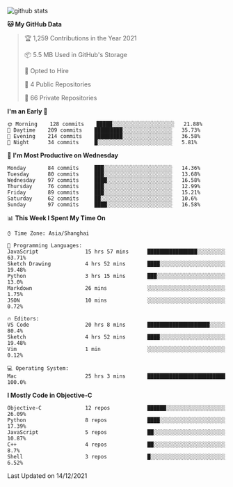 
![github stats](https://github-readme-stats.vercel.app/api?username=ChesterYue&show_icons=true&count_private=true)

<!-- ![wakatime](https://github-readme-stats.vercel.app/api/wakatime?username=ChesterYue&layout=compact) -->

<!-- ![wakatime](https://github-readme-stats.vercel.app/api/top-langs/?username=ChesterYue&layout=compact) -->

<!--START_SECTION:waka-->
**🐱 My GitHub Data** 

> 🏆 1,259 Contributions in the Year 2021
 > 
> 📦 5.5 MB Used in GitHub's Storage 
 > 
> 💼 Opted to Hire
 > 
> 📜 4 Public Repositories 
 > 
> 🔑 66 Private Repositories  
 > 
**I'm an Early 🐤** 

```text
🌞 Morning    128 commits    █████░░░░░░░░░░░░░░░░░░░░   21.88% 
🌆 Daytime    209 commits    █████████░░░░░░░░░░░░░░░░   35.73% 
🌃 Evening    214 commits    █████████░░░░░░░░░░░░░░░░   36.58% 
🌙 Night      34 commits     █░░░░░░░░░░░░░░░░░░░░░░░░   5.81%

```
📅 **I'm Most Productive on Wednesday** 

```text
Monday       84 commits     ███░░░░░░░░░░░░░░░░░░░░░░   14.36% 
Tuesday      80 commits     ███░░░░░░░░░░░░░░░░░░░░░░   13.68% 
Wednesday    97 commits     ████░░░░░░░░░░░░░░░░░░░░░   16.58% 
Thursday     76 commits     ███░░░░░░░░░░░░░░░░░░░░░░   12.99% 
Friday       89 commits     ███░░░░░░░░░░░░░░░░░░░░░░   15.21% 
Saturday     62 commits     ██░░░░░░░░░░░░░░░░░░░░░░░   10.6% 
Sunday       97 commits     ████░░░░░░░░░░░░░░░░░░░░░   16.58%

```


📊 **This Week I Spent My Time On** 

```text
⌚︎ Time Zone: Asia/Shanghai

💬 Programming Languages: 
JavaScript               15 hrs 57 mins      ████████████████░░░░░░░░░   63.71% 
Sketch Drawing           4 hrs 52 mins       ████░░░░░░░░░░░░░░░░░░░░░   19.48% 
Python                   3 hrs 15 mins       ███░░░░░░░░░░░░░░░░░░░░░░   13.0% 
Markdown                 26 mins             ░░░░░░░░░░░░░░░░░░░░░░░░░   1.75% 
JSON                     10 mins             ░░░░░░░░░░░░░░░░░░░░░░░░░   0.72%

🔥 Editors: 
VS Code                  20 hrs 8 mins       ████████████████████░░░░░   80.4% 
Sketch                   4 hrs 52 mins       ████░░░░░░░░░░░░░░░░░░░░░   19.48% 
Vim                      1 min               ░░░░░░░░░░░░░░░░░░░░░░░░░   0.12%

💻 Operating System: 
Mac                      25 hrs 3 mins       █████████████████████████   100.0%

```

**I Mostly Code in Objective-C** 

```text
Objective-C              12 repos            ██████░░░░░░░░░░░░░░░░░░░   26.09% 
Python                   8 repos             ████░░░░░░░░░░░░░░░░░░░░░   17.39% 
JavaScript               5 repos             ██░░░░░░░░░░░░░░░░░░░░░░░   10.87% 
C++                      4 repos             ██░░░░░░░░░░░░░░░░░░░░░░░   8.7% 
Shell                    3 repos             █░░░░░░░░░░░░░░░░░░░░░░░░   6.52%

```



 Last Updated on 14/12/2021
<!--END_SECTION:waka-->